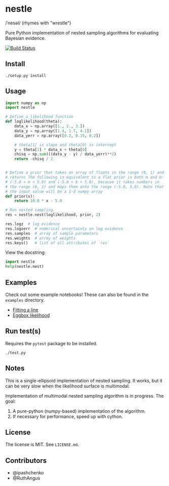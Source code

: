 nestle
======

/ˈnesəl/ (rhymes with "wrestle")

Pure Python implementation of nested sampling algorithms for
evaluating Bayesian evidence.

[![Build Status](https://api.travis-ci.org/kbarbary/nestle.svg)](https://travis-ci.org/kbarbary/nestle)


Install
-------

```
./setup.py install
```


Usage
-----

```python
import numpy as np
import nestle

# Define a likelihood function
def loglikelihood(theta):
    data_x = np.array([1., 2., 3.])
    data_y = np.array([1.4, 1.7, 4.1])
    data_yerr = np.array([0.2, 0.15, 0.2])

    # theta[1] is slope and theta[0] is intercept
    y = theta[1] * data_x + theta[0]
    chisq = np.sum(((data_y - y) / data_yerr)**2)
    return -chisq / 2.


# Define a prior that takes an array of floats in the range (0, 1) and
# returns The following is equivalent to a flat prior in both m and b:
# (-5.0 < m < 5.0) and (-5.0 < b < 5.0), because it takes numbers in
# the range (0, 1) and maps them onto the range (-5.0, 5.0). Note that
# the input value will be a 1-d numpy array
def prior(x):
    return 10.0 * x - 5.0

# Run nested sampling.
res = nestle.nest(loglikelihood, prior, 2)

res.logz  # log evidence
res.logzerr  # numerical uncertainty on log evidence
res.samples  # array of sample parameters
res.weights  # array of weights
res.keys()   # list of all attributes of `res`
```

View the docstring:

```python
import nestle
help(nestle.nest)
```


Examples
--------

Check out some example notebooks! These can also be found in the `examples`
directory.

* [Fitting a line](http://nbviewer.ipython.org/github/kbarbary/nestle/tree/master/examples/line.ipynb)
* [Eggbox likelihood](http://nbviewer.ipython.org/github/kbarbary/nestle/tree/master/examples/eggbox.ipynb)


Run test(s)
-----------
Requires the `pytest` package to be installed.

```
./test.py
```

Notes
-----

This is a single-ellipsoid implementation of nested sampling. It
works, but it can be very slow when the likelihood surface is
multimodal.

Implementation of multimodal nested sampling algorithm is in progress.
The goal:

1. A pure-python (numpy-based) implementation of the algorithm.
2. If necessary for performance, speed up with cython.

License
-------

The license is MIT. See `LICENSE.md`.

Contributors
------------

- @ipashchenko
- @RuthAngus
